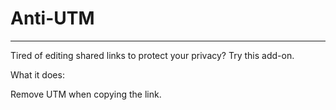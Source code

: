 # Anti-UTM
---
Tired of editing shared links to protect your privacy? Try this add-on.

What it does:

Remove UTM when copying the link.


